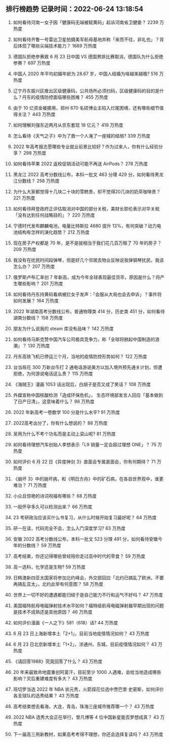 
## 排行榜趋势 记录时间：2022-06-24 13:18:54
  
  1. 如何看待河南一女子因「健康码无端被赋黄码」起诉河南省卫健委？ 2239 万热度
    
  2. 如何看待齐鲁一号雷达卫星拍摄美军航母基地并称「来而不往，非礼也」？背后体现了哪些尖端技术能力？ 1669 万热度
    
  3. 德国队拒绝参赛致 6 月 23 日中国 VS 德国男排比赛取消，德国队为什么拒绝参赛？ 697 万热度
    
  4. 中国人 2020 年平均初婚年龄为 28.67 岁，中国人结婚为啥越来越晚? 516 万热度
    
  5. 辽宁丹东振兴区推出区级健康码，公共场所必须扫码，区级健康码的目的是什么？丹东的疫情防控面临哪些困难？ 455 万热度
    
  6. 由于 10 亿资金被挪用，郑州 670 名硕博业主陷入烂尾困境，还有哪些细节值得关注？ 443 万热度
    
  7. 如何理解刘强东近两月从京东套现 18 亿元？ 419 万热度
    
  8. 怎么看待《天气之子》中为了救一个人淹了一座城的结局? 339 万热度
    
  9. 2022 年高考报志愿哪些专业就业前景比较好？作为过来人，你有什么经验分享？ 298 万热度
    
  10. 如何看待苹果 2022 返校促销活动可能不再送 AirPods？ 278 万热度
    
  11. 黑龙江 2022 高考分数线公布，本科一批文 463 分理 429 分，如何看待黑龙江分数线？ 258 万热度
    
  12. 为什么大家都觉得十几块二十块的雪糕贵，却不觉得20几块的奶茶咖啡贵？ 221 万热度
    
  13. 如何看待拜登政府正评估取消对中国的部分关税，美财长耶伦表示对华关税「没有达到任何战略目的​」？ 220 万热度
    
  14. 宁德时代发布麒麟电池，电量比特斯拉 4680 提升 13%，有何突破？动力电池结构有怎样的演化趋势？ 212 万热度
    
  15. 现在房子产权都是 70 年，是不是就相当于我们花几百万租了 70 年的房子？ 209 万热度
    
  16. 我没有在扰民时间段弹琴，但是好几个邻居去物业反映说我弹钢琴扰民，我该怎么办？ 207 万热度
    
  17. 俄罗斯卢布汇率创 7 年新高，成为今年全球表现最佳货币，原因是什么？将产生哪些影响？ 201 万热度
    
  18. 如何看待丹东持黄码看病被拦女子发声：「会服从大局也会去申诉」？事件将如何发展？ 164 万热度
    
  19. 2022 年湖南高考分数线公布，普通物理类 414 分，历史类 451 分，如何看待湖南分数线？ 158 万热度
    
  20. 朋友为什么说我的 steam 库没有品味？ 142 万热度
    
  21. 如何看待马斯克赞中国汽车公司极具竞争力，称「全球将掀起中国制造的浪潮」？ 130 万热度
    
  22. 丹东高铁飞机已停运三个月，当地的疫情防控形势如何？ 122 万热度
    
  23. 台当局花 300 万新台币打 2 通电话游说美方以加入境外预先通关计划，但遭拒绝，为何游说电话这么贵？ 115 万热度
    
  24. 《海贼王》漫画 1053 话出现后，白胡子是否又成了笑话？ 108 万热度
    
  25. 外媒宣称中国核酸检测「造成环保危机」， 生态环境部发言人回应「基本做到了日产日清」，这意味着什么？ 98 万热度
    
  26. 2022 年新高考一卷数学 100 分是什么水平? 91 万热度
    
  27. 2022高考出分了，你有什么想说的？ 88 万热度
    
  28. 吴用为什么不考个功名而是主动上梁山呢? 81 万热度
    
  29. 如何看待理想汽车创始人李想表示「L9 销量一定会超过理想 ONE」？ 75 万热度
    
  30. 如何评价 6 月 22 日《异度神剑 3》直面会专属直面会，你有何期待？ 71 万热度
    
  31. 《崩坏 3》中的崩坏病，和《明日方舟》中的矿石病，在各自世界观中，谁更难治？ 71 万热度
    
  32. 小众且惊艳的诗词祝福有哪些？ 68 万热度
    
  33. 一般怀孕多久可以检测出来？ 66 万热度
    
  34. 23 考研政治应该买什么书复习，从什么时候开始复习最好呢？ 64 万热度
    
  35. 研一在读，代码完全不会，怎么入门深度学习? 63 万热度
    
  36. 安徽 2022 高考分数线公布，本科一批文 523 分理 491 分，如何看待安徽今年的分数线？ 59 万热度
    
  37. 高考结束，你还记得哪些曾经陪你走过高中时代的零食？ 59 万热度
    
  38. 高一选科，化学还是生物? 59 万热度
    
  39. 日韩澳新四亚太国家将参加北约峰会，外交部回应「北约已搞乱了欧洲，不要再搞乱亚太」，北约此举有何意图？ 58 万热度
    
  40. 世界上一切不好的遭遇都能归结于是自己能力不行和运气不好吗？ 47 万热度
    
  41. 美国福特航母电磁弹射技术水平如何？福特级航母电磁弹射器早期出现的问题是技术不成熟还是其他原因？ 46 万热度
    
  42. 如何评价漫画《一人之下》581（618）话? 44 万热度
    
  43. 6 月 23 日上海新增本土「2+1」，目前当地疫情情况如何？ 43 万热度
    
  44. 6 月 23 日北京新增本土「1+2」，涉通州、东城，目前疫情情况如何？ 43 万热度
    
  45. 《请回答1988》究竟回答了什么？ 43 万热度
    
  46. 20 年来最致命地震重创阿富汗，目前至少 1000 人遇难，会给当地造成哪些影响？灾后重建难度有多大？ 43 万热度
    
  47. 班切罗当选 2022 年 NBA 状元秀，火箭探花位选中贾巴里·史密斯，如何评价各支球队的选秀结果？ 43 万热度
    
  48. 高考结束想去看海，大连，青岛，珠海三座城市推荐哪一个？ 43 万热度
    
  49. 2022 NBA 选秀大会正在举行，曾凡博等 4 位中国新星能否梦想成真？ 43 万热度
    
  50. 下一届高三用新教材，如果高考考得不理想，你还会选择复读吗？ 43 万热度
    
